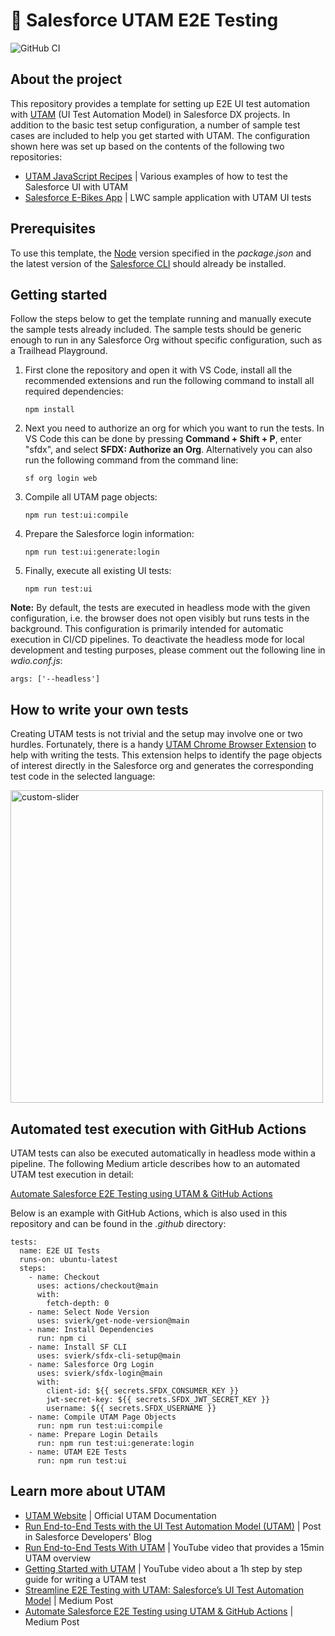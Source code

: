 # 🧪 Salesforce UTAM E2E Testing

![GitHub CI](https://github.com/svierk/salesforce-utam-e2e-testing/actions/workflows/ci.yml/badge.svg)

## About the project

This repository provides a template for setting up E2E UI test automation with [UTAM](https://utam.dev/) (UI Test Automation Model) in Salesforce DX projects.
In addition to the basic test setup configuration, a number of sample test cases are included to help you get started with UTAM. The configuration shown here was set up based on the contents of the following two repositories:

- [UTAM JavaScript Recipes](https://github.com/salesforce/utam-js-recipes) | Various examples of how to test the Salesforce UI with UTAM
- [Salesforce E-Bikes App](https://github.com/trailheadapps/ebikes-lwc) | LWC sample application with UTAM UI tests

## Prerequisites

To use this template, the [Node](https://nodejs.org/en/) version specified in the _package.json_ and the latest version of the [Salesforce CLI](https://developer.salesforce.com/tools/sfdxcli) should already be installed.

## Getting started

Follow the steps below to get the template running and manually execute the sample tests already included. The sample tests should be generic enough to run in any Salesforce Org without specific configuration, such as a Trailhead Playground.

1. First clone the repository and open it with VS Code, install all the recommended extensions and run the following command to install all required dependencies:

   ```
   npm install
   ```

2. Next you need to authorize an org for which you want to run the tests. In VS Code this can be done by pressing **Command + Shift + P**, enter "sfdx", and select **SFDX: Authorize an Org**. Alternatively you can also run the following command from the command line:

   ```
   sf org login web
   ```

3. Compile all UTAM page objects:

   ```
   npm run test:ui:compile
   ```

4. Prepare the Salesforce login information:

   ```
   npm run test:ui:generate:login
   ```

5. Finally, execute all existing UI tests:

   ```
   npm run test:ui
   ```

**Note:** By default, the tests are executed in headless mode with the given configuration, i.e. the browser does not open visibly but runs tests in the background. This configuration is primarily intended for automatic execution in CI/CD pipelines. To deactivate the headless mode for local development and testing purposes, please comment out the following line in _wdio.conf.js_:

```
args: ['--headless']
```

## How to write your own tests

Creating UTAM tests is not trivial and the setup may involve one or two hurdles. Fortunately, there is a handy [UTAM Chrome Browser Extension](https://utam.dev/tools/browser-extension) to help with writing the tests. This extension helps to identify the page objects of interest directly in the Salesforce org and generates the corresponding test code in the selected language:

<img src="https://cdn-images-1.medium.com/v2/resize:fit:1600/1*gQH6S45TfI0evZ_JsnpHHA.png" alt="custom-slider" width="500"/>

## Automated test execution with GitHub Actions

UTAM tests can also be executed automatically in headless mode within a pipeline. The following Medium article describes how to an automated UTAM test execution in detail:

[Automate Salesforce E2E Testing using UTAM & GitHub Actions](https://medium.com/capgemini-salesforce-architects/automate-salesforce-e2e-testing-using-utam-github-actions-b11906fefc85)

Below is an example with GitHub Actions, which is also used in this repository and can be found in the _.github_ directory:

```
tests:
  name: E2E UI Tests
  runs-on: ubuntu-latest
  steps:
    - name: Checkout
      uses: actions/checkout@main
      with:
        fetch-depth: 0
    - name: Select Node Version
      uses: svierk/get-node-version@main
    - name: Install Dependencies
      run: npm ci
    - name: Install SF CLI
      uses: svierk/sfdx-cli-setup@main
    - name: Salesforce Org Login
      uses: svierk/sfdx-login@main
      with:
        client-id: ${{ secrets.SFDX_CONSUMER_KEY }}
        jwt-secret-key: ${{ secrets.SFDX_JWT_SECRET_KEY }}
        username: ${{ secrets.SFDX_USERNAME }}
    - name: Compile UTAM Page Objects
      run: npm run test:ui:compile
    - name: Prepare Login Details
      run: npm run test:ui:generate:login
    - name: UTAM E2E Tests
      run: npm run test:ui
```

## Learn more about UTAM

- [UTAM Website](https://utam.dev/) | Official UTAM Documentation
- [Run End-to-End Tests with the UI Test Automation Model (UTAM)](https://developer.salesforce.com/blogs/2022/05/run-end-to-end-tests-with-the-ui-test-automation-model-utam) | Post in Salesforce Developers' Blog
- [Run End-to-End Tests With UTAM](https://www.youtube.com/watch?v=rxZfsjIwWeU) | YouTube video that provides a 15min UTAM overview
- [Getting Started with UTAM](https://www.youtube.com/watch?v=YMxeCJexgMY) | YouTube video about a 1h step by step guide for writing a UTAM test
- [Streamline E2E Testing with UTAM: Salesforce’s UI Test Automation Model](https://medium.com/capgemini-salesforce-architects/streamline-e2e-testing-with-utam-salesforces-ui-test-automation-model-51c0effb1e67) | Medium Post
- [Automate Salesforce E2E Testing using UTAM & GitHub Actions](https://medium.com/capgemini-salesforce-architects/automate-salesforce-e2e-testing-using-utam-github-actions-b11906fefc85) | Medium Post
